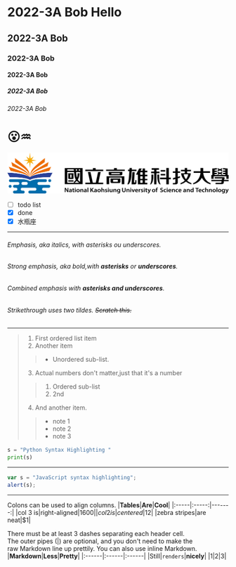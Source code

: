 # 2022-3A Bob Hello
## 2022-3A Bob 
### 2022-3A Bob 
#### 2022-3A Bob 
##### 2022-3A Bob 
###### 2022-3A Bob 

# 😮♒

![nkust](nkust.png "nkust")

- [ ] todo list
- [x] done
- [x] 水瓶座
---
###### Emphasis, aka italics, with asterisks ou underscores.<br>
###### Strong emphasis, aka bold,with **asterisks** or **underscores**.<br>
###### Combined emphasis with **asterisks and underscores**.<br>
###### Strikethrough uses two tildes. ~~Scratch this.~~ <br>
---
>1. First ordered list item 
>2. Another item 
>>* Unordered sub-list.
>3. Actual numbers don't matter,just that it's a number
>>1. Ordered sub-list
>>2. 2nd
>4. And another item.
>>* note 1
>>* note 2
>>* note 3

```python
s = "Python Syntax Highlighting "
print(s)
```
---

```javascript code
var s = "JavaScript syntax highlighting";
alert(s);
```
---
Colons can be used to align columns.
|**Tables**|**Are**|**Cool**|
|:-----|:-----:|-------:|
|col 3 is|right-aligned|$1600|
|col 2 is|centered|$12|
|zebra stripes|are neat|$1|

There must be at least 3 dashes separating each header cell.<br>
The outer pipes (|) are optional, and you don't need to make the<br> 
raw Markdown line up prettily. You can also use inline Markdown.
|**Markdown**|**Less**|**Pretty**|
|:------|:------|:------|
|Still|`renders`|**nicely**| 
|1|2|3|
